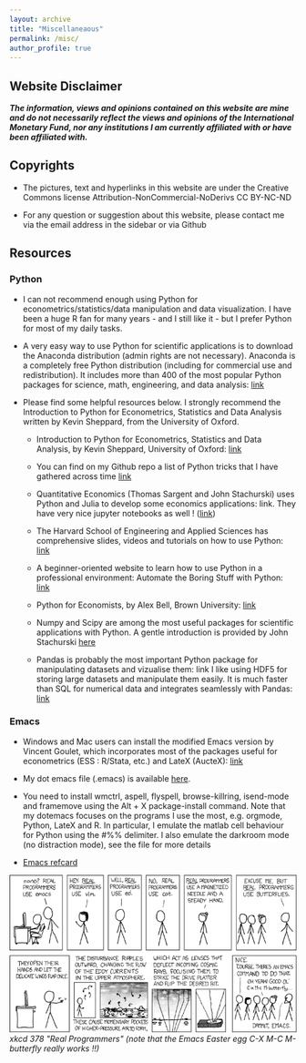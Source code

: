 ```yaml
---
layout: archive
title: "Miscellaneaous"
permalink: /misc/
author_profile: true
---
```



## Website Disclaimer

***The information, views and opinions contained  on this website are mine and do
not necessarily reflect  the views and opinions of  the International Monetary
Fund,  nor any  institutions  I  am currently  affiliated  with  or have  been
affiliated with.***


## Copyrights
* The  pictures, text and  hyperlinks in this  website are under  the Creative
Commons license Attribution-NonCommercial-NoDerivs CC BY-NC-ND

* For any question or suggestion about this website, please contact me via the
email address in the sidebar or via Github


## Resources

### Python
* I  can not  recommend enough  using Python  for econometrics/statistics/data
manipulation and data visualization. I have been a huge R fan for many years -
and I still like it - but I prefer Python for most of my daily tasks.

* A very easy way to use Python for scientific applications is to download the
Anaconda  distribution  (admin  rights  are  not  necessary).  Anaconda  is  a
completely  free  Python  distribution   (including  for  commercial  use  and
redistribution). It includes more than 400 of the most popular Python packages
for      science,     math,      engineering,      and     data      analysis:
[link](https://www.continuum.io/downloads)

*  Please  find  some  helpful  resources  below.  I  strongly  recommend  the
  Introduction  to  Python  for  Econometrics, Statistics  and  Data  Analysis
  written by Kevin Sheppard, from the University of Oxford. 

    * Introduction to Python for Econometrics, Statistics and Data Analysis, by Kevin
    Sheppard, University of Oxford: [link](https://www.kevinsheppard.com/images/0/09/Python_introduction.pdf)

    * You can find on my Github repo a list of Python tricks that I have gathered
    across time [link](https://github.com/romainlafarguette/tips/blob/master/python_tricks.org)

    * Quantitative Economics (Thomas Sargent and John Stachurski) uses Python and
    Julia to develop some economics applications: link. They have very nice
    jupyter notebooks as well ! ([link](http://quantecon.org/notebooks.html))

    * The Harvard School of Engineering and Applied Sciences has comprehensive
    slides, videos and tutorials on how to use Python: [link](http://cs109.github.io/2014/index.html)

    * A beginner-oriented website to learn how to use Python in a professional
    environment: Automate the Boring Stuff with Python: [link](https://automatetheboringstuff.com/)

    * Python for Economists, by Alex Bell, Brown University: [link](http://cs.brown.edu/~ambell/pyseminar/Python_for_Economists.pdf)

    * Numpy and Scipy are among the most useful packages for scientific applications
      with Python. A gentle introduction is provided by John Stachurski [here](http://nbviewer.jupyter.org/github/QuantEcon/QuantEcon.notebooks/blob/master/sci_python_quickstart.ipynb)

    * Pandas is probably the most important Python package for manipulating datasets
    and vizualise  them: link  I like  using HDF5 for  storing large  datasets and
    manipulate them  easily. It  is much  faster than SQL  for numerical  data and
    integrates seamlessly with Pandas: [link](https://en.wikipedia.org/wiki/Hierarchical_Data_Format)

### Emacs

* Windows and Mac users can install the modified Emacs version by Vincent
  Goulet, which incorporates most of the packages useful for econometrics (ESS :
  R/Stata, etc.) and LateX (AucteX): [link](http://vgoulet.act.ulaval.ca/en/emacs/) 

* My dot emacs file (.emacs) is available
  [here](https://github.com/romainlafarguette/tips/blob/master/dotemacs). 

* You need to install wmctrl, aspell, flyspell, browse-killring, isend-mode and
  framemove using  the Alt +  X package-install  command. Note that  my dotemacs
  focuses on the programs I use the  most, e.g. orgmode, Python, LateX and R. In
  particular,  I emulate  the matlab  cell behaviour  for Python  using the  #%%
  delimiter. I  also emulate the  darkroom mode  (no distraction mode),  see the
  file for more details 

* [Emacs refcard](http://www.damtp.cam.ac.uk/user/sje30/ess11/resources/emacs-refcard.pdf)


![test](/images/xkcd-emacs.png)
*xkcd 378 "Real Programmers" (note that the Emacs Easter egg C-X M-C M-butterfly really works !!)*
